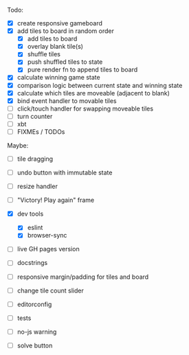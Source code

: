 Todo:

- [x] create responsive gameboard
- [x] add tiles to board in random order
  - [x] add tiles to board
  - [x] overlay blank tile(s)
  - [x] shuffle tiles
  - [x] push shuffled tiles to state
  - [x] pure render fn to append tiles to board
- [x] calculate winning game state
- [x] comparison logic between current state and winning state
- [x] calculate which tiles are moveable (adjacent to blank)
- [x] bind event handler to movable tiles
- [ ] click/touch handler for swapping moveable tiles
- [ ] turn counter
- [ ] xbt
- [ ] FIXMEs / TODOs

Maybe:

- [ ] tile dragging
- [ ] undo button with immutable state
- [ ] resize handler
- [ ] "Victory! Play again" frame

- [x] dev tools
  - [x] eslint
  - [x] browser-sync
- [ ] live GH pages version
- [ ] docstrings
- [ ] responsive margin/padding for tiles and board
- [ ] change tile count slider
- [ ] editorconfig
- [ ] tests
- [ ] no-js warning
- [ ] solve button
